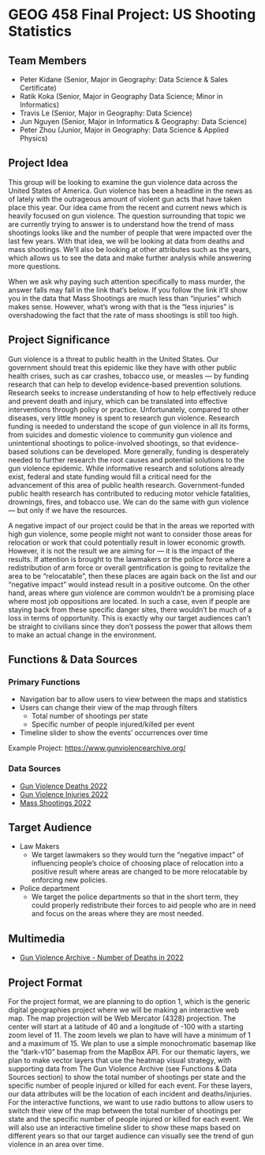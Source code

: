 # GEOG 458 Final Project: US Shooting Statistics

## Team Members

- Peter Kidane (Senior, Major in Geography: Data Science & Sales Certificate)
- Ratik Koka (Senior, Major in Geography Data Science; Minor in Informatics)
- Travis Le (Senior, Major in Geography: Data Science)
- Jun Nguyen (Senior, Major in Informatics & Geography: Data Science)
- Peter Zhou (Junior, Major in Geography: Data Science & Applied Physics)

## Project Idea

This group will be looking to examine the gun violence data across the United States of America. Gun violence has been a headline in the news as of lately with the outrageous amount of violent gun acts that have taken place this year. Our idea came from the recent and current news which is heavily focused on gun violence. The question surrounding that topic we are currently trying to answer is to understand how the trend of mass shootings looks like and the number of people that were impacted over the last few years. With that idea, we will be looking at data from deaths and mass shootings. We’ll also be looking at other attributes such as the years, which allows us to see the data and make further analysis while answering more questions.

When we ask why paying such attention specifically to mass murder, the answer falls may fall in the link that’s below. If you follow the link it’ll show you in the data that Mass Shootings are much less than “injuries” which makes sense. However, what’s wrong with that is the “less injuries” is overshadowing the fact that the rate of mass shootings is still too high.

## Project Significance

Gun violence is a threat to public health in the United States. Our government should treat this epidemic like they have with other public health crises, such as car crashes, tobacco use, or measles — by funding research that can help to develop evidence-based prevention solutions. Research seeks to increase understanding of how to help effectively reduce and prevent death and injury, which can be translated into effective interventions through policy or practice. Unfortunately, compared to other diseases, very little money is spent to research gun violence. Research funding is needed to understand the scope of gun violence in all its forms, from suicides and domestic violence to community gun violence and unintentional shootings to police-involved shootings, so that evidence-based solutions can be developed. More generally, funding is desperately needed to further research the root causes and potential solutions to the gun violence epidemic. While informative research and solutions already exist, federal and state funding would fill a critical need for the advancement of this area of public health research. Government-funded public health research has contributed to reducing motor vehicle fatalities, drownings, fires, and tobacco use. We can do the same with gun violence — but only if we have the resources.

A negative impact of our project could be that in the areas we reported with high gun violence, some people might not want to consider those areas for relocation or work that could potentially result in lower economic growth. However, it is not the result we are aiming for — it is the impact of the results. If attention is brought to the lawmakers or the police force where a redistribution of arm force or overall gentrification is going to revitalize the area to be “relocatable”, then these places are again back on the list and our “negative impact” would instead result in a positive outcome. On the other hand, areas where gun violence are common wouldn’t be a promising place where most job oppositions are located. In such a case, even if people are staying back from these specific danger sites, there wouldn’t be much of a loss in terms of opportunity. This is exactly why our target audiences can’t be straight to civilians since they don’t possess the power that allows them to make an actual change in the environment.

## Functions & Data Sources

### Primary Functions

- Navigation bar to allow users to view between the maps and statistics
- Users can change their view of the map through filters
  - Total number of shootings per state
  - Specific number of people injured/killed per event
- Timeline slider to show the events’ occurrences over time

Example Project: https://www.gunviolencearchive.org/

### Data Sources

- [Gun Violence Deaths 2022](https://www.gunviolencearchive.org/reports/number-of-gun-deaths)
- [Gun Violence Injuries 2022](https://www.gunviolencearchive.org/reports/number-of-gun-injuries)
- [Mass Shootings 2022](https://www.gunviolencearchive.org/reports/mass-shooting)

## Target Audience

- Law Makers
  - We target lawmakers so they would turn the “negative impact” of influencing people’s choice of choosing place of relocation into a positive result where areas are changed to be more relocatable by enforcing new policies.
- Police department
  - We target the police departments so that in the short term, they could properly redistribute their forces to aid people who are in need and focus on the areas where they are most needed.

## Multimedia

- [Gun Violence Archive - Number of Deaths in 2022](https://www.gunviolencearchive.org/query/14c00d51-0b8d-4dd6-a71e-0caa61f54155/map)

## Project Format

For the project format, we are planning to do option 1, which is the generic digital geographies project where we will be making an interactive web map. The map projection will be Web Mercator (4328) projection. The center will start at a latitude of 40 and a longitude of -100 with a starting zoom level of 11. The zoom levels we plan to have will have a minimum of 1 and a maximum of 15. We plan to use a simple monochromatic basemap like the “dark-v10” basemap from the MapBox API. For our thematic layers, we plan to make vector layers that use the heatmap visual strategy, with supporting data from The Gun Violence Archive (see Functions & Data Sources section) to show the total number of shootings per state and the specific number of people injured or killed for each event. For these layers, our data attributes will be the location of each incident and deaths/injuries. For the interactive functions, we want to use radio buttons to allow users to switch their view of the map between the total number of shootings per state and the specific number of people injured or killed for each event. We will also use an interactive timeline slider to show these maps based on different years so that our target audience can visually see the trend of gun violence in an area over time.
